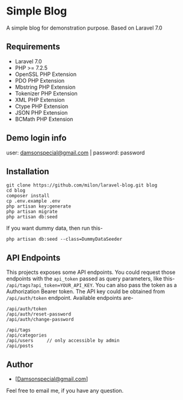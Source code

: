 # Simple Blog

A simple blog for demonstration purpose. Based on Laravel 7.0

## Requirements

- Laravel 7.0
- PHP >= 7.2.5
- OpenSSL PHP Extension
- PDO PHP Extension
- Mbstring PHP Extension
- Tokenizer PHP Extension
- XML PHP Extension
- Ctype PHP Extension
- JSON PHP Extension
- BCMath PHP Extension


## Demo login info

user: damsonspecial@gmail.com | password: password


## Installation

```
git clone https://github.com/milon/laravel-blog.git blog
cd blog
composer install
cp .env.example .env
php artisan key:generate
php artisan migrate
php artisan db:seed
```

If you want dummy data, then run this-

```
php artisan db:seed --class=DummyDataSeeder
```

## API Endpoints

This projects exposes some API endpoints. You could request those endpoints with the `api_token` passed as query parameters, like this- `/api/tags?api_token=YOUR_API_KEY`. You can also pass the token as a Authorization Bearer token. The API key could be obtained from `/api/auth/token` endpoint. Available endpoints are-

```
/api/auth/token
/api/auth/reset-password
/api/auth/change-password

/api/tags
/api/categories
/api/users     // only accessible by admin
/api/posts
```

## Author

- [Damsonspecial@gmail.com]

Feel free to email me, if you have any question.
